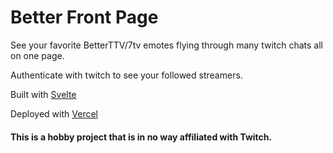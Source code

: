 # Better Front Page

See your favorite BetterTTV/7tv emotes flying through many twitch chats all on one page.

Authenticate with twitch to see your followed streamers.

Built with [Svelte](https://svelte.dev/)

Deployed with [Vercel](https://vercel.com/)

#### This is a hobby project that is in no way affiliated with Twitch.

